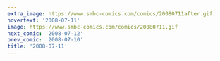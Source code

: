 ```yaml
---
extra_image: https://www.smbc-comics.com/comics/20080711after.gif
hovertext: '2008-07-11'
image: https://www.smbc-comics.com/comics/20080711.gif
next_comic: '2008-07-12'
prev_comic: '2008-07-10'
title: '2008-07-11'
---
```


